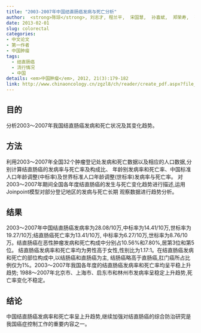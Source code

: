 ```yaml
---
title: "2003-2007年中国结直肠癌发病与死亡分析"
author:  <strong>陈琼</strong>, 刘志才, 程兰平,  宋国慧,  孙喜斌,  郑荣寿,  张思维,  陈万青
date: 2013-02-01
slug: colorectal
categories: 
- 中文论文
- 第一作者
- 中国肿瘤
tags:
  - 结直肠癌
  - 流行情况
  - 中国
details: <em>中国肿瘤</em>, 2012, 21(3):179-182
link: http://www.chinaoncology.cn/zgzl8/ch/reader/create_pdf.aspx?file_no=A201203003&year_id=2012&quarter_id=3&falg=1
---
```


## 目的  
分析2003～2007年我国结直肠癌发病和死亡状况及其变化趋势。

## 方法  
利用2003～2007年全国32个肿瘤登记处发病和死亡数据以及相应的人口数据,分别计算结直肠癌的发病率与死亡率及构成比、
年龄别发病率和死亡率、中国标准人口年龄调整(中标率)及世界标准人口年龄调整(世标率)发病率与死亡率。
对2003～2007年期间全国各年度结直肠癌的发生与死亡变化趋势进行描述,运用Joinpoint模型对部分登记地区的发病与死亡长期
观察数据进行趋势分析。

## 结果  
2003～2007年中国结直肠癌发病率为28.08/10万,中标率为14.41/10万,世标率为19.27/10万;结直肠癌死亡率为13.41/10万,
中标率为6.27/10万,世标率为8.76/10万。结直肠癌在恶性肿瘤发病和死亡构成中分别占10.56%和7.80%,居第3位和第5位。
结直肠癌发病率和死亡率均为男性高于女性,性别比为1.17∶1。在结直肠癌发病和死亡的部位构成中,以结肠癌和直肠癌为主,
结肠癌略高于直肠癌,肛门癌所占比例仅为1%。2003～2007年我国各年度的结直肠癌发病率和死亡率均呈平稳上升趋势;
1988～2007年北京市、上海市、启东市和林州市发病率呈稳定上升趋势,死亡率变化不稳定。

## 结论  
中国结直肠癌发病率和死亡率呈上升趋势,继续加强对结直肠癌的综合防治研究是我国癌症控制工作的重要内容之一。